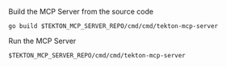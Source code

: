 Build the MCP Server from the source code

````
go build $TEKTON_MCP_SERVER_REPO/cmd/cmd/tekton-mcp-server

````

Run the MCP Server

````
$TEKTON_MCP_SERVER_REPO/cmd/cmd/tekton-mcp-server
````

